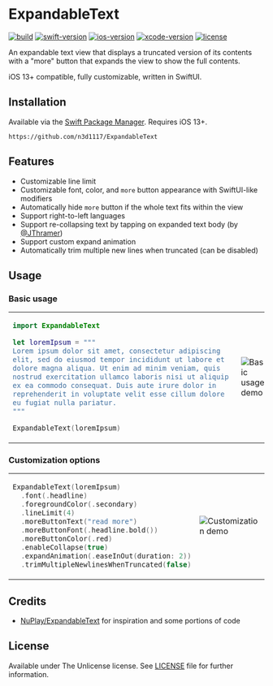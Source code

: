 # ExpandableText
[![build](https://github.com/n3d1117/ExpandableText/actions/workflows/build.yml/badge.svg)](https://github.com/n3d1117/ExpandableText/actions/workflows/build.yml)
[![swift-version](https://img.shields.io/badge/swift-5.7-orange.svg)](https://github.com/apple/swift/)
[![ios-version](https://img.shields.io/badge/ios-13.0+-brightgreen.svg)](https://github.com/apple/ios/)
[![xcode-version](https://img.shields.io/badge/xcode-14.2-blue)](https://developer.apple.com/xcode/)
[![license](https://img.shields.io/badge/license-The%20Unlicense-yellow.svg)](LICENSE)

An expandable text view that displays a truncated version of its contents with a "more" button that expands the view to show the full contents.

iOS 13+ compatible, fully customizable, written in SwiftUI.

## Installation
Available via the [Swift Package Manager](https://developer.apple.com/documentation/swift_packages/adding_package_dependencies_to_your_app). Requires iOS 13+.

```
https://github.com/n3d1117/ExpandableText
```

## Features
- Customizable line limit
- Customizable font, color, and `more` button appearance with SwiftUI-like modifiers
- Automatically hide `more` button if the whole text fits within the view
- Support right-to-left languages
- Support re-collapsing text by tapping on expanded text body (by [@JThramer](https://github.com/JThramer))
- Support custom expand animation
- Automatically trim multiple new lines when truncated (can be disabled)

## Usage

### Basic usage
<table>
<tr>
<td>

```swift
import ExpandableText

let loremIpsum = """
Lorem ipsum dolor sit amet, consectetur adipiscing 
elit, sed do eiusmod tempor incididunt ut labore et 
dolore magna aliqua. Ut enim ad minim veniam, quis 
nostrud exercitation ullamco laboris nisi ut aliquip 
ex ea commodo consequat. Duis aute irure dolor in 
reprehenderit in voluptate velit esse cillum dolore 
eu fugiat nulla pariatur.
"""

ExpandableText(loremIpsum)
```
</td>
<td>

![Basic usage demo](https://user-images.githubusercontent.com/11541888/221367314-5e59b284-41a9-43d2-9ac2-4d51ee3bc46b.png)
</td>
</tr>
</table>

### Customization options
<table>
<tr>
<td>

```swift
ExpandableText(loremIpsum)
  .font(.headline)
  .foregroundColor(.secondary)
  .lineLimit(4)
  .moreButtonText("read more")
  .moreButtonFont(.headline.bold())
  .moreButtonColor(.red)
  .enableCollapse(true)
  .expandAnimation(.easeInOut(duration: 2))
  .trimMultipleNewlinesWhenTruncated(false)
```
</td>
<td>

![Customization demo](https://user-images.githubusercontent.com/11541888/221367312-3062bd32-5eae-45d4-bf3a-0474985cb712.png)
</td>
</tr>
</table>

## Credits
- [NuPlay/ExpandableText](https://github.com/NuPlay/ExpandableText) for inspiration and some portions of code

## License
Available under The Unlicense license. See [LICENSE](LICENSE) file for further information.



</tr>
</table>
